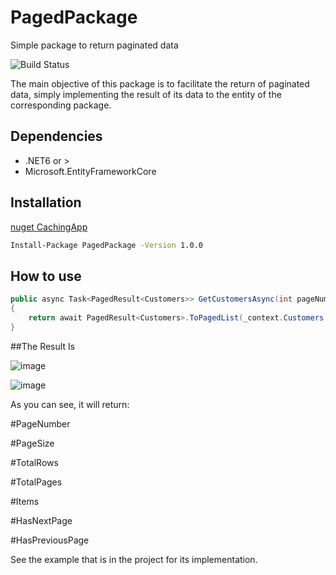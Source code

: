 # PagedPackage
Simple package to return paginated data

![Build Status](https://travis-ci.org/joemccann/dillinger.svg?branch=master)

The main objective of this package is to facilitate the return of paginated data, simply implementing the result of its data to the entity of the corresponding package.

## Dependencies

- .NET6 or >
- Microsoft.EntityFrameworkCore

## Installation

[nuget CachingApp](https://www.nuget.org/packages/PagedPackage/1.0.0)

```sh
Install-Package PagedPackage -Version 1.0.0
```

## How to use

```csharp
public async Task<PagedResult<Customers>> GetCustomersAsync(int pageNumber, int pageSize)
{
    return await PagedResult<Customers>.ToPagedList(_context.Customers, pageNumber, pageSize);
}
```

##The Result Is

![image](https://user-images.githubusercontent.com/22174344/187715915-8a1b2d08-d339-4a87-91b9-f14bd8f17bef.png)

![image](https://user-images.githubusercontent.com/22174344/187715544-5af41530-a900-47c5-93b7-7921a7ceaaa1.png)

As you can see, it will return:

#PageNumber

#PageSize 

#TotalRows 

#TotalPages 

#Items 

#HasNextPage 

#HasPreviousPage 




See the example that is in the project for its implementation.



